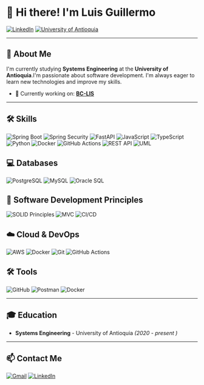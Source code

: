 # 👋 Hi there! I'm Luis Guillermo 

[![LinkedIn](https://img.shields.io/badge/LinkedIn-Connect-blue?style=flat-square&logo=linkedin)](https://www.linkedin.com/in/luis-guillermo-s%C3%A1nchez-cubides-04a266336/)
[![University of Antioquia](https://img.shields.io/badge/University%20of%20Antioquia-Systems%20Engineering-green?style=flat-square&logo=graduation-cap)](https://www.udea.edu.co)

---

## 🌟 About Me

I'm currently studying **Systems Engineering** at the **University of Antioquia**.I'm passionate about software development. I'm always eager to learn new technologies and improve my skills.
- 🔭 Currently working on: [**BC-LIS**](https://github.com/BC-LIS/bc-lis-back)
 

---


## 🛠 Skills

![Spring Boot](https://img.shields.io/badge/Spring%20Boot-6DB33F?style=flat-square&logo=spring&logoColor=white)
![Spring Security](https://img.shields.io/badge/Spring%20Security-6DB33F?style=flat-square&logo=spring&logoColor=white)
![FastAPI](https://img.shields.io/badge/FastAPI-009688?style=flat-square&logo=fastapi&logoColor=white)
![JavaScript](https://img.shields.io/badge/JavaScript-F7DF1E?style=flat-square&logo=javascript&logoColor=black)
![TypeScript](https://img.shields.io/badge/TypeScript-007ACC?style=flat-square&logo=typescript&logoColor=white)
![Python](https://img.shields.io/badge/Python-3776AB?style=flat-square&logo=python&logoColor=white)
![Docker](https://img.shields.io/badge/Docker-2496ED?style=flat-square&logo=docker&logoColor=white)
![GitHub Actions](https://img.shields.io/badge/GitHub%20Actions-2088FF?style=flat-square&logo=github-actions&logoColor=white)
![REST API](https://img.shields.io/badge/REST%20API-4A90E2?style=flat-square&logo=api&logoColor=white)
![UML](https://img.shields.io/badge/UML-D12127?style=flat-square&logo=diagram&logoColor=white)

## 💻 Databases

![PostgreSQL](https://img.shields.io/badge/PostgreSQL-336791?style=flat-square&logo=postgresql&logoColor=white)
![MySQL](https://img.shields.io/badge/MySQL-4479A1?style=flat-square&logo=mysql&logoColor=white)
![Oracle SQL](https://img.shields.io/badge/Oracle%20SQL-F80000?style=flat-square&logo=oracle&logoColor=white)

## 🧩 Software Development Principles

![SOLID Principles](https://img.shields.io/badge/SOLID-Principles-0052CC?style=flat-square)
![MVC](https://img.shields.io/badge/Architecture-MVC-007ACC?style=flat-square)
![CI/CD](https://img.shields.io/badge/CI%2FCD-Automation-4CAF50?style=flat-square&logo=github-actions&logoColor=white)

## ☁️ Cloud & DevOps

![AWS](https://img.shields.io/badge/AWS-FF9900?style=flat-square&logo=amazon-aws&logoColor=white)
![Docker](https://img.shields.io/badge/Docker-2496ED?style=flat-square&logo=docker&logoColor=white)
![Git](https://img.shields.io/badge/Git-F05032?style=flat-square&logo=git&logoColor=white)
![GitHub Actions](https://img.shields.io/badge/GitHub%20Actions-2088FF?style=flat-square&logo=github-actions&logoColor=white)

## 🛠️ Tools

![GitHub](https://img.shields.io/badge/GitHub-181717?style=flat-square&logo=github&logoColor=white)
![Postman](https://img.shields.io/badge/Postman-FF6C37?style=flat-square&logo=postman&logoColor=white)
![Docker](https://img.shields.io/badge/Docker-2496ED?style=flat-square&logo=docker&logoColor=white)


---

## 🎓 Education

- **Systems Engineering** - University of Antioquia _(2020 - present )_

---

## 📫 Contact Me

[![Gmail](https://img.shields.io/badge/Gmail-Contact%20me-red?style=flat-square&logo=gmail&logoColor=white)](mailto:guille90sc@gmail.com)
[![LinkedIn](https://img.shields.io/badge/LinkedIn-Connect-blue?style=flat-square&logo=linkedin)](https://www.linkedin.com/in/luis-guillermo-s%C3%A1nchez-cubides-04a266336/)


